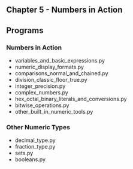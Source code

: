 ## Chapter 5 - Numbers in Action

## Programs

### Numbers in Action
* variables\_and\_basic\_expressions.py
* numeric\_display\_formats.py
* comparisons\_normal\_and\_chained.py
* division\_classic\_floor\_true.py
* integer\_precision.py
* complex\_numbers.py
* hex\_octal\_binary\_literals\_and\_conversions.py
* bitwise\_operations.py
* other\_built\_in\_numeric\_tools.py

### Other Numeric Types
* decimal\_type.py
* fraction\_type.py
* sets.py
* booleans.py
